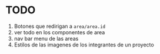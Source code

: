 # TODO

1. Botones que redirigan a `area/area.id`
2. ver todo en los componentes de area
3. nav bar menu de las areas
4. Estilos de las imagenes de los integrantes de un proyecto

